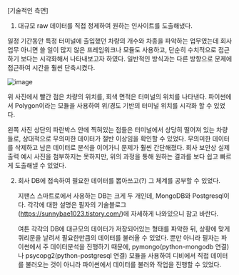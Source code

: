 [기술적인 측면]

1. 대규모 raw 데이터를 직접 정제하여 원하는 인사이트를 도출해냈다.

  일정 기간동안 특정 터미널에 출입했던 차량의 개수와 차종을 파악하는 업무였는데 
  회사 업무 아니면 쓸 일이 많지 않은 프레임워크나 모듈도 사용하고, 단순히 수치적으로 접근하기 보다는 시각화해서 나타내보고자 하였다.
  일반적인 방식과는 다른 방향으로 문제에 접근하여 시간을 훨씬 단축시켰다.

  ![image](https://github.com/baesunny/study_note/assets/133308712/3789f60f-dfb8-4ac1-8872-16840bf8b77f)

  위 사진에서 빨간 점은 차량의 위치를, 회색 면적은 터미널의 위치를 나타낸다.
  파이썬에서 Polygon이라는 모듈을 사용하여 위/경도 기반의 터미널 위치를 시각화 할 수 있었다.

  왼쪽 사진 상단의 파란박스 안에 찍혀있는 점들은 터미널에서 상당히 떨어져 있는 차량들로, 상대적으로 무의미한 데이터가 절반 이상임을 확인할 수 있었다. 
  무의미한 데이터를 삭제하고 남은 데이터로 분석을 이어가니 문제가 훨씬 간단해졌다. 
  회사 보안상 실제 출력 예시 사진을 첨부하지는 못하지만, 위의 과정을 통해 원하는 결과를 보다 쉽고 빠르게 도출해낼 수 있었다.


2. 회사 DB에 접속하여 필요한 데이터를 뽑아쓰고(?) 그 체계를 공부할 수 있었다.

   지팬스 스마트로에서 사용하는 DB는 크게 두 개인데, MongoDB와 Postgresql이다.
   각각에 대한 설명은 필자의 기술블로그 (https://sunnybae1023.tistory.com/)에 자세하게 나와있으니 참고 바란다.

   여튼 각각의 DB에 대규모의 데이터가 저장되어있는 형태를 파악한 뒤, 상황에 맞게 쿼리문을 날려서 필요한만큼의 데이터를 불러올 수 있었다.
   뿐만 아니라 필자는 파이썬에서 주 데이터분석을 진행하기 때문에, pymongo(python-mongodb 연결)나 psycopg2(python-postgresql 연결) 모듈을 사용하여 디비에서 직접 데이터를 불러오는 것이 아니라 파이썬에서 데이터를 불러와 작업을 진행할 수 있었다.



